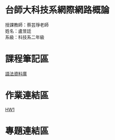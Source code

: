 # 台師大科技系網際網路概論 
授課教師：蔡芸琤老師   
姓名：盧昱廷   
系級：科技系二年級 
# 課程筆記區
[語法資料庫](https://www.w3schools.com/html/html_elements.asp)
# 作業連結區
[HW1](file:///C:/Users/user/Desktop/bootstrap-5.0.2-examples/blog/index.html)
# 專題連結區  
